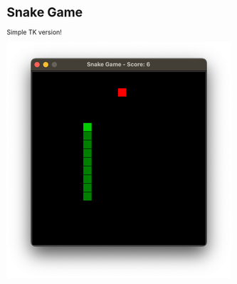 # Snake Game

Simple TK version!

![Snake window](https://github.com/lvidarte/snake/raw/main/snake.png)
